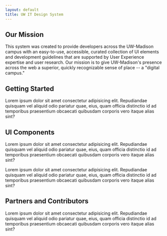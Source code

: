 ```yaml
---
layout: default
title: UW IT Design System
---
```


## Our Mission

This system was created to provide developers across the UW-Madison campus with an easy-to-use, accessible, curated collection of UI elements and development guidelines that are supported by User Experience expertise and user research. Our mission is to give UW-Madison's presence across the web a superior, quickly recognizable sense of place -- a "digital campus."

## Getting Started

Lorem ipsum dolor sit amet consectetur adipisicing elit. Repudiandae quisquam
vel aliquid odio pariatur quae, eius, quam officia distinctio id ad temporibus
praesentium obcaecati quibusdam corporis vero itaque alias sint?

## UI Components

Lorem ipsum dolor sit amet consectetur adipisicing elit. Repudiandae quisquam
vel aliquid odio pariatur quae, eius, quam officia distinctio id ad temporibus
praesentium obcaecati quibusdam corporis vero itaque alias sint?

Lorem ipsum dolor sit amet consectetur adipisicing elit. Repudiandae quisquam
vel aliquid odio pariatur quae, eius, quam officia distinctio id ad temporibus
praesentium obcaecati quibusdam corporis vero itaque alias sint?

## Partners and Contributors

Lorem ipsum dolor sit amet consectetur adipisicing elit. Repudiandae quisquam
vel aliquid odio pariatur quae, eius, quam officia distinctio id ad temporibus
praesentium obcaecati quibusdam corporis vero itaque alias sint?
